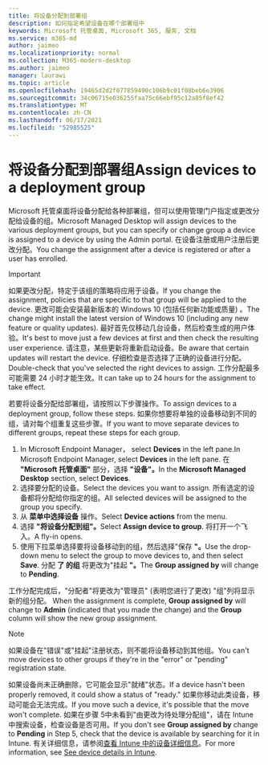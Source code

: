 ```yaml
---
title: 将设备分配到部署组
description: 如何指定希望设备在哪个部署组中
keywords: Microsoft 托管桌面, Microsoft 365, 服务, 文档
ms.service: m365-md
author: jaimeo
ms.localizationpriority: normal
ms.collection: M365-modern-desktop
ms.author: jaimeo
manager: laurawi
ms.topic: article
ms.openlocfilehash: 19465d2d2f077859490c106b9c01f08beb6e3906
ms.sourcegitcommit: 34c06715e036255faa75c66ebf95c12a85f8ef42
ms.translationtype: MT
ms.contentlocale: zh-CN
ms.lasthandoff: 06/17/2021
ms.locfileid: "52985525"
---
```

# <a name="assign-devices-to-a-deployment-group"></a><span data-ttu-id="85322-104">将设备分配到部署组</span><span class="sxs-lookup"><span data-stu-id="85322-104">Assign devices to a deployment group</span></span>

<span data-ttu-id="85322-105">Microsoft 托管桌面将设备分配给各种部署组，但可以使用管理门户指定或更改分配给设备的组。</span><span class="sxs-lookup"><span data-stu-id="85322-105">Microsoft Managed Desktop will assign devices to the various deployment groups, but you can specify or change group a device is assigned to a device by using the Admin portal.</span></span> <span data-ttu-id="85322-106">在设备注册或用户注册后更改分配。</span><span class="sxs-lookup"><span data-stu-id="85322-106">You change the assignment after a device is registered or after a user has enrolled.</span></span>

> [!IMPORTANT]
> <span data-ttu-id="85322-107">如果更改分配，特定于该组的策略将应用于设备。</span><span class="sxs-lookup"><span data-stu-id="85322-107">If you change the assignment, policies that are specific to that group will be applied to the device.</span></span> <span data-ttu-id="85322-108">更改可能会安装最新版本的 Windows 10 (包括任何新功能或质量) 。</span><span class="sxs-lookup"><span data-stu-id="85322-108">The change might install the latest version of Windows 10 (including any new feature or quality updates).</span></span> <span data-ttu-id="85322-109">最好首先仅移动几台设备，然后检查生成的用户体验。</span><span class="sxs-lookup"><span data-stu-id="85322-109">It's best to move just a few devices at first and then check the resulting user experience.</span></span> <span data-ttu-id="85322-110">请注意，某些更新将重新启动设备。</span><span class="sxs-lookup"><span data-stu-id="85322-110">Be aware that certain updates will restart the device.</span></span> <span data-ttu-id="85322-111">仔细检查是否选择了正确的设备进行分配。</span><span class="sxs-lookup"><span data-stu-id="85322-111">Double-check that you've selected the right devices to assign.</span></span> <span data-ttu-id="85322-112">工作分配最多可能需要 24 小时才能生效。</span><span class="sxs-lookup"><span data-stu-id="85322-112">It can take up to 24 hours for the assignment to take effect.</span></span>

<span data-ttu-id="85322-113">若要将设备分配给部署组，请按照以下步骤操作。</span><span class="sxs-lookup"><span data-stu-id="85322-113">To assign devices to a deployment group, follow these steps.</span></span> <span data-ttu-id="85322-114">如果你想要将单独的设备移动到不同的组，请对每个组重复这些步骤。</span><span class="sxs-lookup"><span data-stu-id="85322-114">If you want to move separate devices to different groups, repeat these steps for each group.</span></span>

1. <span data-ttu-id="85322-115">In Microsoft Endpoint Manager， select **Devices** in the left pane.</span><span class="sxs-lookup"><span data-stu-id="85322-115">In Microsoft Endpoint Manager, select **Devices** in the left pane.</span></span> <span data-ttu-id="85322-116">在 **"Microsoft 托管桌面"** 部分，选择 **"设备"。**</span><span class="sxs-lookup"><span data-stu-id="85322-116">In the **Microsoft Managed Desktop** section, select **Devices**.</span></span>
2. <span data-ttu-id="85322-117">选择要分配的设备。</span><span class="sxs-lookup"><span data-stu-id="85322-117">Select the devices you want to assign.</span></span> <span data-ttu-id="85322-118">所有选定的设备都将分配给你指定的组。</span><span class="sxs-lookup"><span data-stu-id="85322-118">All selected devices will be assigned to the group you specify.</span></span>
3. <span data-ttu-id="85322-119">从 **菜单中选择设备** 操作。</span><span class="sxs-lookup"><span data-stu-id="85322-119">Select **Device actions** from the menu.</span></span>
4. <span data-ttu-id="85322-120">选择 **"将设备分配到组"。**</span><span class="sxs-lookup"><span data-stu-id="85322-120">Select **Assign device to group**.</span></span> <span data-ttu-id="85322-121">将打开一个飞入。</span><span class="sxs-lookup"><span data-stu-id="85322-121">A fly-in opens.</span></span>
5. <span data-ttu-id="85322-122">使用下拉菜单选择要将设备移动到的组，然后选择"保存 **"。**</span><span class="sxs-lookup"><span data-stu-id="85322-122">Use the drop-down menu to select the group to move devices to, and then select **Save**.</span></span> <span data-ttu-id="85322-123">分配 **了 的组** 将更改为"挂起 **"。**</span><span class="sxs-lookup"><span data-stu-id="85322-123">The **Group assigned by** will change to **Pending**.</span></span>

<span data-ttu-id="85322-124">工作分配完成后，"分配者"将更改为"管理员" (表明您进行了更改) "组"列将显示新的组分配。  </span><span class="sxs-lookup"><span data-stu-id="85322-124">When the assignment is complete, **Group assigned by** will change to **Admin** (indicated that you made the change) and the **Group** column will show the new group assignment.</span></span>

> [!NOTE]
> <span data-ttu-id="85322-125">如果设备在"错误"或"挂起"注册状态，则不能将设备移动到其他组。</span><span class="sxs-lookup"><span data-stu-id="85322-125">You can't move devices to other groups if they're in the "error" or "pending" registration state.</span></span>
>
><span data-ttu-id="85322-126">如果设备尚未正确删除，它可能会显示"就绪"状态。</span><span class="sxs-lookup"><span data-stu-id="85322-126">If a device hasn't been properly removed, it could show a status of "ready."</span></span> <span data-ttu-id="85322-127">如果你移动此类设备，移动可能会无法完成。</span><span class="sxs-lookup"><span data-stu-id="85322-127">If you move such a device, it's possible that the move won't complete.</span></span> <span data-ttu-id="85322-128">如果在步骤 5中未看到"由更改为待处理分配组"，请在 Intune 中搜索设备，检查设备是否可用。</span><span class="sxs-lookup"><span data-stu-id="85322-128">If you don't see **Group assigned by** change to **Pending** in Step 5, check that the device is available by searching for it in Intune.</span></span> <span data-ttu-id="85322-129">有关详细信息，请参阅[查看 Intune 中的设备详细信息](/mem/intune/remote-actions/device-inventory)。</span><span class="sxs-lookup"><span data-stu-id="85322-129">For more information, see [See device details in Intune](/mem/intune/remote-actions/device-inventory).</span></span>